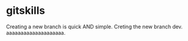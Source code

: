 # gitskills
Creating a new branch is quick AND simple.
Creting the new branch dev.
aaaaaaaaaaaaaaaaaaaa.

